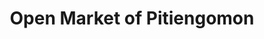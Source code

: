 ---
title: "Open Market of Pitiengomon"
url: /pitiengomon/open-market-of-pitiengomon/
shop: magasin de variétés
---